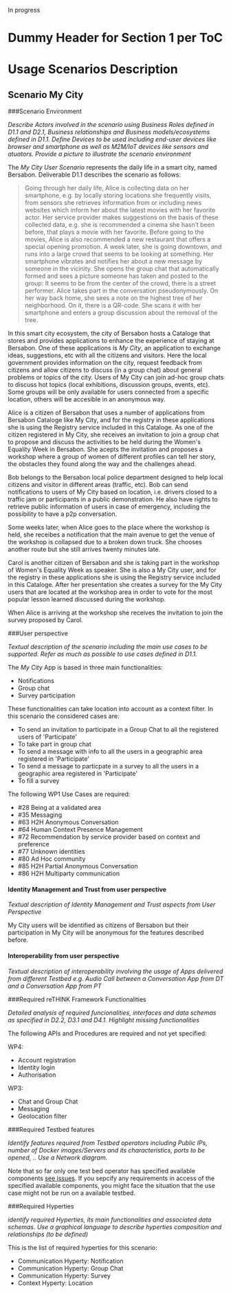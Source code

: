 In progress

Dummy Header for Section 1 per ToC
==================================

Usage Scenarios Description
===========================

Scenario My City
----------------------------------

###Scenario Environment

*Describe Actors involved in the scenario using Business Roles defined in D1.1 and D2.1, Business relationships and Business models/ecosystems defined in D1.1. Define Devices to be used including end-user devices like browser and smartphone as well as M2M/IoT devices like sensors and atuators. Provide a picture to illustrate the scenario environment*

The _My City User Scenario_ represents the daily life in a smart city, named Bersabon.
Deliverable D1.1 describes the scenario as follows:

>Going through her daily life, Alice is collecting data on her smartphone, e.g. by locally storing locations she frequently visits, from sensors she retrieves information from or including news websites which inform her about the latest movies with her favorite actor. Her service provider makes suggestions on the basis of these collected data, e.g. she is recommended a cinema she hasn’t been before, that plays a movie with her favorite. Before going to the movies, Alice is also recommended a new restaurant that offers a special opening promotion. A week later, she is going downtown, and runs into a large crowd that seems to be looking at something. Her smartphone vibrates and notifies her about a new message by someone in the vicinity. She opens the group chat that automatically formed and sees a picture someone has taken and posted to the group: It seems to be from the center of the crowd, there is a street performer. Alice takes part in the conversation pseudonymously. On her way back home, she sees a note on the highest tree of her neighborhood. On it, there is a QR-code. She scans it with her smartphone and enters a group discussion about the removal of the tree.

In this smart city ecosystem, the city of Bersabon hosts a Cataloge that stores and provides applications to enhance the experience of staying at Bersabon. One of these applications is _My City_, an application to exchange ideas, suggestions, etc with all the citizens and visitors. Here the local government provides information on the city, request feedback from citizens and allow citizens to discuss (in a group chat) about general problems or topics of the city. Users of My City can join ad-hoc group chats to discuss hot topics (local exhibitions, discussion groups, events, etc). Some groups will be only available for users connected from a specific location, others will be accesible in an anonymous way.

Alice is a citizen of Bersabon that uses a number of applications from Bersabon Cataloge like My City, and for the registry in these applications she is using the Registry service included in this Cataloge. As one of the citizen registered in My City, she receives an invitation to join a group chat to propose and discuss the activities to be held during the Women's Equality Week in Bersabon. She acepts the invitation and proposes a workshop where a group of women of different profiles can tell her story, the obstacles they found along the way and the challenges ahead.

Bob belongs to the Bersabon local police department designed to help local citizens and visitor in different areas (traffic, etc). Bob can send notifications to users of My City based on location, i.e. drivers closed to a traffic jam or participants in a public demonstration. He also have rights to retrieve public information of users in case of emergency, including the possibility to have a p2p conversation.

Some weeks later, when Alice goes to the place where the workshop is held, she receibes a notification that the main avenue to get the venue of the workshop is collapsed due to a broken down truck. She chooses another route but she still arrives twenty minutes late.

Carol is another citizen of Bersabon and she is taking part in the workshop of Women's Equality Week as speaker. She is also a My City user, and for the registry in these applications she is using the Registry service included in this Cataloge. After her presentation she creates a survey for the My City users that are located at the workshop area in order to vote for the most popular lesson learned discussed during the workshop.

When Alice is arriving at the workshop she receives the invitation to join the survey proposed by Carol.


###User perspective


*Textual description of the scenario including the main use cases to be supported. Refer as much as possible to use cases defined in D1.1.*

The _My City_ App is based in three main functionalities:
- Notifications
- Group chat
- Survey participation

These functionalities can take location into account as a context filter. In this scenario the considered cases are:
- To send an invitation to participate in a Group Chat to all the registered users of 'Participate'
- To take part in group chat
- To send a message with info to all the users in a geographic area registered in 'Participate'
- To send a message to particpate in a survey to all the users in a geographic area registered in 'Participate'
- To fill a survey

The following WP1 Use Cases are required:
- #28 Being at a validated area
- #35 Messaging
- #63 H2H Anonymous Conversation
- #64 Human Context Presence Management
- #72 Recommendation by service provider based on context and preference
- #77 Unknown identities
- #80 Ad Hoc community
- #85 H2H Partial Anonymous Conversation
- #86 H2H Multiparty communication


#### Identity Management and Trust from user perspective

*Textual description of Identity Management and Trust aspects from User Perspective*

My City users will be identified as citizens of Bersabon but their participation in My City will be anonymous for the features described before. 

#### Interoperability from user perspective

*Textual description of interoperability involving the usage of Apps delivered from different Testbed e.g. Audio Call between a Conversation App from DT and a Conversation App from PT*

###Required reTHINK Framework Functionalities

*Detailed analysis of required funcionalities, interfaces and data schemas as specified in D2.2, D3.1 and D4.1. Highlight missing functionalities*

The following APIs and Procedures are required and not yet specified:

WP4:
- Account registration
- Identity login
- Authorisation

WP3:
- Chat and Group Chat
- Messaging 
- Geolocation filter

###Required Testbed features

*Identify features required from Testbed operators including Public IPs, number of Docker images/Servers and its characteristics, ports to be opened, .. Use a Network diagram.*

Note that so far only one test bed operator has specified available components [see issues](https://github.com/reTHINK-project/testbeds/issues?utf8=✓&q=is%3Aissue+Constraints+of+Test+Bed+Operators+).  If you sepcify any requirements in access of the specified available components, you might face the situation that the use case might not be run on a available testbed.

###Required Hyperties

*identify required Hyperties, its main functionalities and associated data schemas. Use a graphical language to describe hyperties composition and relationships (to be defined)*

This is the list of required hyperties for this scenario:
- Communication Hyperty: Notification
- Communication Hyperty: Group Chat
- Communication Hyperty: Survey
- Context Hyperty: Location
